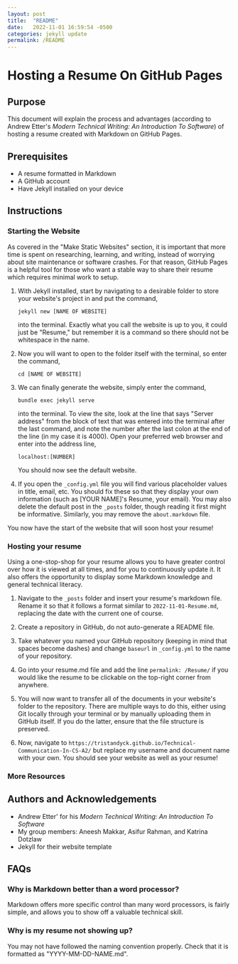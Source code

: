 ```yaml
---
layout: post
title:  "README"
date:   2022-11-01 16:59:54 -0500
categories: jekyll update
permalink: /README
---
```


# Hosting a Resume On GitHub Pages

## Purpose

This document will explain the process and advantages (according to Andrew Etter's *Modern Technical Writing: An Introduction To Software*) of hosting a resume created with Markdown on GitHub Pages.

## Prerequisites
* A resume formatted in Markdown
* A GitHub account
* Have Jekyll installed on your device

## Instructions

### Starting the Website

As covered in the "Make Static Websites" section, it is important that more time is spent on researching, learning, and writing, instead of worrying about site maintenance or software crashes.  For that reason, GitHub Pages is a helpful tool for those who want a stable way to share their resume which requires minimal work to setup.

1. With Jekyll installed, start by navigating to a desirable folder to store your website's project in and put the command,

    ```
    jekyll new [NAME OF WEBSITE]
    ```

    into the terminal.  Exactly what you call the website is up to you, it could just be "Resume," but remember it is a command so there should not be whitespace in the name.  

2. Now you will want to open to the folder itself with the terminal, so enter the command,

    ```
    cd [NAME OF WEBSITE]
    ```

3. We can finally generate the website, simply enter the command,

    ```
    bundle exec jekyll serve
    ```

    into the terminal.  To view the site, look at the line that says "Server address" from the block of text that was entered into the terminal after the last command, and note the number after the last colon at the end of the line (in my case it is 4000).  Open your preferred web browser and enter into the address line, 

    ```
    localhost:[NUMBER]
    ```

    You should now see the default website.

4. If you open the ```_config.yml``` file you will find various placeholder values in title, email, etc.  You should fix these so that they display your own information (such as [YOUR NAME]'s Resume, your email).  You may also delete the default post in the ```_posts``` folder, though reading it first might be informative.  Similarly, you may remove the ```about.markdown``` file.

You now have the start of the website that will soon host your resume!

### Hosting your resume

Using a one-stop-shop for your resume allows you to have greater control over how it is viewed at all times, and for you to continuously update it.  It also offers the opportunity to display some Markdown knowledge and general technical literacy.

1. Navigate to the ```_posts``` folder and insert your resume's markdown file.  Rename it so that it follows a format similar to ```2022-11-01-Resume.md```, replacing the date with the current one of course.

2. Create a repository in GitHub, do not auto-generate a README file.

3. Take whatever you named your GitHub repository (keeping in mind that spaces become dashes) and change ```baseurl``` in ```_config.yml``` to the name of your repository.

4. Go into your resume.md file and add the line ```permalink: /Resume/``` if you would like the resume to be clickable on the top-right corner from anywhere.

5. You will now want to transfer all of the documents in your website's folder to the repository.  There are multiple ways to do this, either using Git locally through your terminal or by manually uploading them in GitHub itself.  If you do the latter, ensure that the file structure is preserved.

6. Now, navigate to ```https://tristandyck.github.io/Technical-Communication-In-CS-A2/``` but replace my username and document name with your own.  You should see your website as well as your resume!

### More Resources

## Authors and Acknowledgements 

 * Andrew Etter' for his *Modern Technical Writing: An Introduction To Software*
 * My group members: Aneesh Makkar, Asifur Rahman, and Katrina Dotzlaw
 * Jekyll for their website template

## FAQs

### Why is Markdown better than a word processor?

Markdown offers more specific control than many word processors, is fairly simple, and allows you to show off a valuable technical skill.

### Why is my resume not showing up?

You may not have followed the naming convention properly.  Check that it is formatted as "YYYY-MM-DD-NAME.md".

